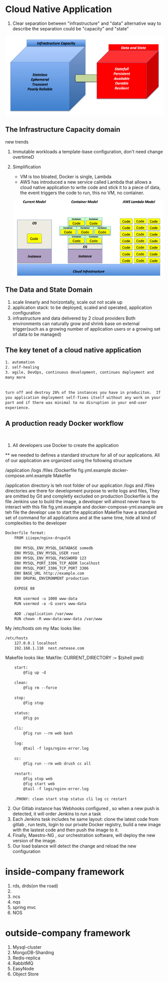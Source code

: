 ---
---

# Cloud Native Application

1. Clear separation between "infrastructure" and "data"
   alternative way to describe the separation could be "capacity" and "state"


 ![Separation][image-1]


## The Infrastructure Capacity domain

new trends

1. Immutable workloads
	a template-base configuration, don't need change overtimeD
2. Simplification

	* VM is too bloated, Docker is single, Lambda
	* AWS has introduced a new service called Lambda that allows a cloud native application to write code and stick it to a piece of data, the event triggers the code to run, this no VM, no container. 

	![lambda][image-2]

## The Data and State Domain

1. scale linearly and horizontally, scale out not scale up
2. application stack: to be deployed, scaled and operated,  application configuration
3. infrastructure and data delivered by 2 cloud  providers
   Both environments can naturally grow and shrink base on external trigger(such as a growing number of application users or a growing set of data to be managed)


## The key tenet of a cloud native application

	1. automation
	2. self-healing
	3. agile, DevOps, continuous development, continues deployment and many more
	
	
	turn off and destroy 20% of the instances you have in produciton.  If you application deployment self-fixes itself without any work on your part and if there was minimal to no disruption in your end-user experience.

## A production ready Docker workflow
 
1.  All developers use Docker to create the application

\*\* we needed to defines a standard structure for all of our applications. All of our application are organized using the following structure

/application
/logs
/files
/Dockerfile
fig.yml.example
docker-compose.xml.example
Makefile

/application directory is teh root folder of our application
/logs and /files directories are there for development purpose to write logs and files, They are omitted by Git and completly excluded on production
Dockerfile is the file Jenkins use to build the image, a developer will almost never have to interact with this file
fig.yml.example and docker-compose-yml.example are teh file the developr use to start the application
Makefile have a standard set of command for all applications and at the same time, hide all kind of complexities to the developer

	Dockerfile format:
	    FROM iiiepe/nginx-drupal6
	
	    ENV MYSQL_ENV_MYSQL_DATABASE somedb
	    ENV MYSQL_ENV_MYSQL_USER root
	    ENV MYSQL_ENV_MYSQL_PASSWORD 123
	    ENV MYSQL_PORT_3306_TCP_ADDR localhost
	    ENV MYSQL_PORT_3306_TCP_PORT 3306
	    ENV BASE_URL http://example.com
	    ENV DRUPAL_ENVIRONMENT production
	
	    EXPOSE 80
	
	    RUN usermod -u 1000 www-data
	    RUN usermod -a -G users www-data
	
	    ADD ./application /var/www
	    RUN chown -R www-data:www-data /var/www

My /etc/hosts om my Mac looks like:

	/etc/hosts
	    127.0.0.1 localhost
	    192.168.1.110  nest.netease.com

Makefile looks  like:
	Makfile:
	    CURRENT_DIRECTORY := $(shell pwd)
	
	    start:
	        @fig up -d
	
	    clean:
	        @fig rm --force
	
	    stop:
	        @fig stop
	
	    status:
	        @fig ps
	
	    cli:
	        @fig run --rm web bash
	
	    log:
	        @tail -f logs/nginx-error.log
	
	    cc:
	        @fig run --rm web drush cc all
	
	    restart:
	        @fig stop web
	        @fig start web
	        @tail -f logs/nginx-error.log
	
	    .PHONY: clean start stop status cli log cc restart

2.  Our Gitlab instance has Webhooks configured , so when a new push is detected, it will order Jenkins to run a task
3.  Each Jenkins task includes he same layout: clone the latest code from gitlab , run tests, login to our private Docker registry, build a new image with      the lastest code and then push the image to it.
4.  Finally, Maestro-NG , our orchestration software, will deploy the new version of the image.
5.  Our load balance will detect the change  and  reload the new configuration





# inside-company framework

1. rds, drds(on the road)
2.
3. ncs
4. nqs
5. spring mvc
6. NOS

# outside-company framework

1. Mysql-cluster
2. MongoDB-Sharding
3. Redis-replica
4. RabbitMQ
5. EasyNode
6. Object Store

[image-1]:	./imgs/Cloud-Native-Applications-for-Dummies1.jpg "infrastructure and data separation"
[image-2]:	./imgs/Cloud-Native-Applications-for-Dummies2.jpg "lambda,code stick a piece of data"